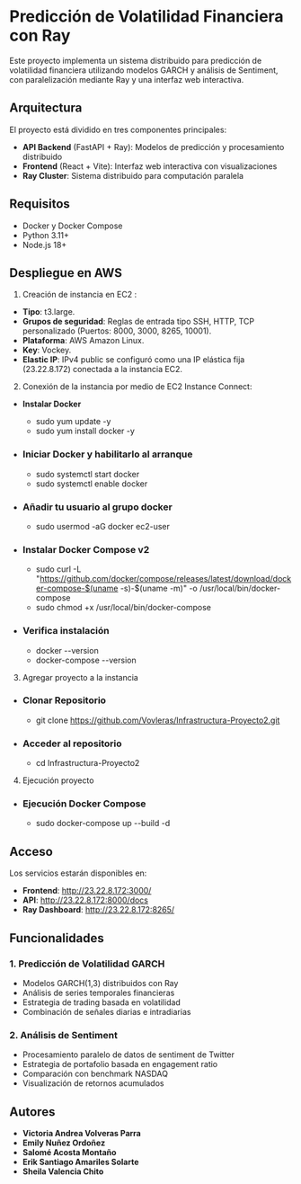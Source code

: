 
# Predicción de Volatilidad Financiera con Ray

Este proyecto implementa un sistema distribuido para predicción de volatilidad financiera utilizando modelos GARCH y análisis de Sentiment, con paralelización mediante Ray y una interfaz web interactiva.

## Arquitectura

El proyecto está dividido en tres componentes principales:
- **API Backend** (FastAPI + Ray): Modelos de predicción y procesamiento distribuido
- **Frontend** (React + Vite): Interfaz web interactiva con visualizaciones
- **Ray Cluster**: Sistema distribuido para computación paralela
  
## Requisitos
- Docker y Docker Compose
- Python 3.11+
- Node.js 18+

## Despliegue en AWS

1. Creación de instancia en EC2 :

- **Tipo**: t3.large.
- **Grupos de seguridad**: Reglas de entrada tipo SSH, HTTP, TCP personalizado (Puertos: 8000, 3000, 8265, 10001).
- **Plataforma**: AWS Amazon Linux.
- **Key**: Vockey.
- **Elastic IP**: IPv4 public se configuró como una IP elástica fija (23.22.8.172) conectada a la instancia EC2.
  
2. Conexión de la instancia por medio de EC2 Instance Connect:

- **Instalar Docker**
  - sudo yum update -y
  - sudo yum install docker -y

- ### Iniciar Docker y habilitarlo al arranque
  - sudo systemctl start docker
  - sudo systemctl enable docker

- ### Añadir tu usuario al grupo docker
  - sudo usermod -aG docker ec2-user

- ### Instalar Docker Compose v2
  - sudo curl -L "https://github.com/docker/compose/releases/latest/download/docker-compose-$(uname -s)-$(uname -m)" -o /usr/local/bin/docker-compose
  - sudo chmod +x /usr/local/bin/docker-compose

- ### Verifica instalación
  - docker --version
  - docker-compose --version

3. Agregar proyecto a la instancia

- ### Clonar Repositorio
  - git clone https://github.com/Vovleras/Infrastructura-Proyecto2.git

- ### Acceder al repositorio 
  - cd Infrastructura-Proyecto2

4. Ejecución proyecto

- ### Ejecución Docker Compose
  - sudo docker-compose up --build -d
  
## Acceso
Los servicios estarán disponibles en:
- **Frontend**:  http://23.22.8.172:3000/
- **API**: http://23.22.8.172:8000/docs
- **Ray Dashboard**:  http://23.22.8.172:8265/
  
## Funcionalidades
### 1. Predicción de Volatilidad GARCH
- Modelos GARCH(1,3) distribuidos con Ray
- Análisis de series temporales financieras
- Estrategia de trading basada en volatilidad
- Combinación de señales diarias e intradiarias
  
### 2. Análisis de Sentiment
- Procesamiento paralelo de datos de sentiment de Twitter
- Estrategia de portafolio basada en engagement ratio
- Comparación con benchmark NASDAQ
- Visualización de retornos acumulados
  
## Autores
- **Victoria Andrea Volveras Parra**
- **Emily Nuñez Ordoñez** 
- **Salomé Acosta Montaño** 
- **Erik Santiago Amariles Solarte** 
- **Sheila Valencia Chito** 

